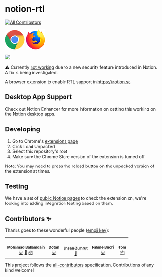 # notion-rtl
<!-- ALL-CONTRIBUTORS-BADGE:START - Do not remove or modify this section -->
[![All Contributors](https://img.shields.io/badge/all_contributors-5-orange.svg?style=flat-square)](#contributors-)
<!-- ALL-CONTRIBUTORS-BADGE:END -->

[![Chrome](.github/icons/chrome.png "Chrome")](https://chrome.google.com/webstore/detail/notion-rtl/fflggojmgaedcocmholcdicoedgaabib)
[![Firefox](.github/icons/firefox.png "Firefox")](https://addons.mozilla.org/en-US/firefox/addon/notion-rtl/)

![](.github/screenshots/main.png)

⚠️ Currently [not working](https://github.com/obahareth/notion-rtl/issues/28) due to a new security feature introduced in Notion. A fix is being investigated.

A browser extension to enable RTL support in https://notion.so

## Desktop App Support
Check out [Notion Enhancer](https://github.com/dragonwocky/notion-enhancer) for more information on getting this working on the Notion desktop apps.

## Developing
1. Go to Chrome's [extensions page](chrome://extensions)
2. Click Load Unpacked
3. Select this repository's root
4. Make sure the Chrome Store version of the extension is turned off

Note: You may need to press the reload button on the unpacked version of the extension at times.

## Testing
We have a set of [public Notion pages](https://www.notion.so/obahareth/Notion-RTL-Tests-8bee4db6585343fc8bae93b791edd726) to check the extension on, we're looking into adding integration testing based on them.

## Contributors ✨

Thanks goes to these wonderful people ([emoji key](https://allcontributors.org/docs/en/emoji-key)):

<!-- ALL-CONTRIBUTORS-LIST:START - Do not remove or modify this section -->
<!-- prettier-ignore-start -->
<!-- markdownlint-disable -->
<table>
  <tr>
    <td align="center"><a href="https://mhmd.dev"><img src="https://avatars3.githubusercontent.com/u/34659256?v=4" width="100px;" alt=""/><br /><sub><b>Mohamad Bahamdain</b></sub></a><br /><a href="https://github.com/obahareth/notion-rtl/commits?author=imhmdb" title="Code">💻</a> <a href="#ideas-imhmdb" title="Ideas, Planning, & Feedback">🤔</a> <a href="#platform-imhmdb" title="Packaging/porting to new platform">📦</a></td>
    <td align="center"><a href="https://github.com/dotanrs"><img src="https://avatars3.githubusercontent.com/u/9082313?v=4" width="100px;" alt=""/><br /><sub><b>Dotan</b></sub></a><br /><a href="https://github.com/obahareth/notion-rtl/commits?author=dotanrs" title="Code">💻</a></td>
    <td align="center"><a href="https://e7san.gitbook.io/wiki"><img src="https://avatars0.githubusercontent.com/u/7473298?v=4" width="100px;" alt=""/><br /><sub><b>Ehsan Zumrut</b></sub></a><br /><a href="https://github.com/obahareth/notion-rtl/pulls?q=is%3Apr+reviewed-by%3AEhsanZ" title="Reviewed Pull Requests">👀</a></td>
    <td align="center"><a href="https://github.com/Fahme"><img src="https://avatars3.githubusercontent.com/u/10753722?v=4" width="100px;" alt=""/><br /><sub><b>Fahme Bnchi</b></sub></a><br /><a href="https://github.com/obahareth/notion-rtl/commits?author=Fahme" title="Code">💻</a></td>
    <td align="center"><a href="https://dragonwocky.me/"><img src="https://avatars0.githubusercontent.com/u/16874139?v=4" width="100px;" alt=""/><br /><sub><b>Tom</b></sub></a><br /><a href="#platform-dragonwocky" title="Packaging/porting to new platform">📦</a></td>
  </tr>
</table>

<!-- markdownlint-enable -->
<!-- prettier-ignore-end -->
<!-- ALL-CONTRIBUTORS-LIST:END -->

This project follows the [all-contributors](https://github.com/all-contributors/all-contributors) specification. Contributions of any kind welcome!
